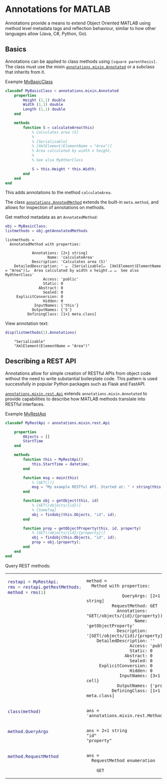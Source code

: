 # Annotations for MATLAB

Annotations provide a means to extend Object Oriented MATLAB using method level metadata tags and reflection behaviour, similar to how other languages allow (Java, C#, Python, Go).

## Basics
Annotations can be applied to class methods using `[square parenthesis]`. The class must use the mixin [`annotations.mixin.Annotated`](src/+annotations/+mixin/Annotated.m) or a subclass that inherits from it.

Example [MyBasicClass](examples/MyBasicClass.m)
```matlab
classdef MyBasicClass < annotations.mixin.Annotated
    properties
        Height (1,1) double
        Width (1,1) double
        Length (1,1) double
    end

    methods
        function S = calculateArea(this)
            % Calculates area (S) 
            %
            % [Serializable]
            % [XmlElement(ElementName = "Area")]
            % Area calculated by width x height.
            %
            % See also MyOtherClass

            S = this.Height * this.Width;
        end
    end
end
```
This adds annotations to the method `calculateArea`.

The class [`annotations.AnnotedMethod`](src/+annotations/AnnotatedMethod.m) extends the built-in `meta.method`, and allows for inspection of annotations on methods.

Get method metadata as an `AnnotatedMethod`:

```matlab
obj = MyBasicClass;
listmethods = obj.getAnnotatedMethods
```

```
listmethods = 
  AnnotatedMethod with properties:

            Annotations: [2×1 string]
                   Name: 'calculateArea'
            Description: 'Calculates area (S)'
    DetailedDescription: ' ↵  [Serializable]↵  [XmlElement(ElementName = "Area")]↵  Area calculated by width x height.↵ ↵  See also MyOtherClass'
                 Access: 'public'
                 Static: 0
               Abstract: 0
                 Sealed: 0
     ExplicitConversion: 0
                 Hidden: 0
             InputNames: {'this'}
            OutputNames: {'S'}
          DefiningClass: [1×1 meta.class]

```

View annotation text:
```matlab
disp(listmethods(1).Annotations)
```
```
    "Serializable"
    "XmlElement(ElementName = "Area")"
```

## Describing a REST API
Annotations allow for simple creation of RESTful APIs from object code without the need to write substantial boilerplate code. This pattern is used successfully in popular Python packages such as Flask and FastAPI.

[`annotations.mixin.rest.Api`](src/+annotations/+mixin/+rest/Api.m) extends `annotations.mixin.Annotated` to provide capabilities to describe how MATLAB methods translate into RESTful interfaces.


Example [MyRestApi](examples/MyRestApi.m)
```matlab
classdef MyRestApi < annotations.mixin.rest.Api

    properties
        Objects = []
        StartTime
    end

    methods
        function this = MyRestApi()
            this.StartTime = datetime;
        end

        function msg = main(this)
            % [GET(/)]
            msg = "My example RESTful API. Started at: " + string(this.StartTime);
        end

        function obj = getObject(this, id)
            % [GET(/objects/{id})]
            % [SomeTag]
            obj = findobj(this.Objects, "id", id);
        end

        function prop = getObjectProperty(this, id, property)
            % [GET(/objects/{id}/{property})]
            obj = findobj(this.Objects, "id", id);
            prop = obj.(property);
        end
    end
end

```
Query REST methods:

<table>
<tr>
<td style=vertical-align:top>

```matlab
restapi = MyRestApi;
rms = restapi.getRestMethods;
method = rms(1)
```

</td>
<td style=vertical-align:top>

```
method = 
  Method with properties:

              QueryArgs: [2×1 string]
          RequestMethod: GET
            Annotations: "GET(/objects/{id}/{property})"
                   Name: 'getObjectProperty'
            Description: '[GET(/objects/{id}/{property})]'
    DetailedDescription: ''
                 Access: 'public'
                 Static: 0
               Abstract: 0
                 Sealed: 0
     ExplicitConversion: 0
                 Hidden: 0
             InputNames: {3×1 cell}
            OutputNames: {'prop'}
          DefiningClass: [1×1 meta.class]
```

</td>
</tr>
<tr>
<td style=vertical-align:top>

```matlab
class(method)
```

</td>
<td style=vertical-align:top>

```
ans = 'annotations.mixin.rest.Method'
```

</td>
</tr>

<tr>
<td style=vertical-align:top>

```matlab
method.QueryArgs
```

</td>
<td style=vertical-align:top>

```
ans = 2×1 string    
"id"         
"property"   
```

</td>
</tr>

<tr>
<td style=vertical-align:top>

```matlab
method.RequestMethod
```

</td>
<td style=vertical-align:top>

```
ans = 
  RequestMethod enumeration

    GET  
```

</td>
</tr>

</table>